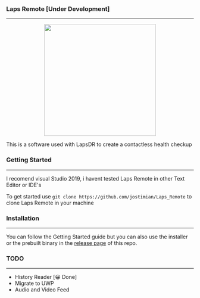 ﻿### Laps Remote [Under Development]
---
<p align="center">
  <img width="300" height="300" src="./img/ico.ico">
</p>

This is a software used with LapsDR to create a contactless health checkup

### Getting Started
---
I recomend visual Studio 2019, i havent tested Laps Remote in other Text Editor or IDE's <br>

To get started use `git clone https://github.com/jostimian/Laps_Remote` to clone Laps Remote in your machine

### Installation
---
You can follow the Getting Started guide but you can also use the installer or the prebuilt binary in the [release page](https://github.com/jostimian/Laps_Remote/releases) of this repo.

### TODO
---
- History Reader [😀 Done]
- Migrate to UWP
- Audio and Video Feed
